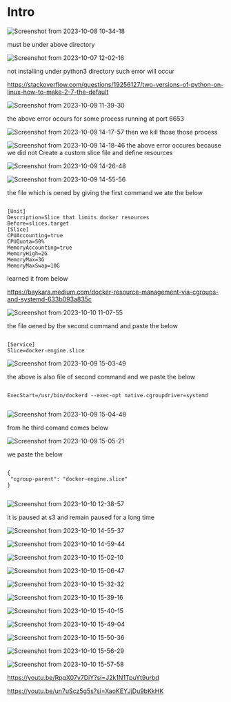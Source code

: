 # Intro

![Screenshot from 2023-10-08 10-34-18](https://github.com/C191068/Khatami_containernet/assets/89090776/f806bc79-cc17-45e7-bdcb-59088eb7a7d2)

must be under above directory 



![Screenshot from 2023-10-07 12-02-16](https://github.com/C191068/Khatami_containernet/assets/89090776/2d8f212e-ba10-4aa5-9945-50260eaf0b82)

not installing under python3 directory such error will occur 


https://stackoverflow.com/questions/19256127/two-versions-of-python-on-linux-how-to-make-2-7-the-default


![Screenshot from 2023-10-09 11-39-30](https://github.com/C191068/Khatami_containernet/assets/89090776/441d2f24-7aaf-41c4-95e2-b597702765f9)

the above error occurs for some process running at port 6653

![Screenshot from 2023-10-09 14-17-57](https://github.com/C191068/Khatami_containernet/assets/89090776/d449912c-c233-4b1e-82f8-5b8c214f72b4)
then we kill those those process


![Screenshot from 2023-10-09 14-18-46](https://github.com/C191068/Khatami_containernet/assets/89090776/f840ec76-d83b-4c65-a9ce-9304f00ba582)
the above error occures because we did not Create a custom slice file and define resources


![Screenshot from 2023-10-09 14-26-48](https://github.com/C191068/Khatami_containernet/assets/89090776/7a2fe5f5-d4a5-4d32-aa0f-3bd8c5fee253)



![Screenshot from 2023-10-09 14-55-56](https://github.com/C191068/Khatami_containernet/assets/89090776/4e392bca-e4f9-4f4a-979a-f6e2ceb3adee)

the file which is oened by giving the first command we ate the below 


```

[Unit]
Description=Slice that limits docker resources 
Before=slices.target
[Slice]
CPUAccounting=true
CPUQuota=50%    
MemoryAccounting=true
MemoryHigh=2G  
MemoryMax=3G 
MemoryMaxSwap=10G

```


learned it from below

https://baykara.medium.com/docker-resource-management-via-cgroups-and-systemd-633b093a835c





![Screenshot from 2023-10-10 11-07-55](https://github.com/C191068/Khatami_containernet/assets/89090776/2c8e5812-5923-485d-85c4-e0bfccb3d5f0)

the file oened by the second command and paste the below

```

[Service] 
Slice=docker-engine.slice

```




![Screenshot from 2023-10-09 15-03-49](https://github.com/C191068/Khatami_containernet/assets/89090776/6f5d77c0-24e4-45c4-81fe-b0aeb6d4121c)

the above is also file of second command and we paste the below 

```

ExecStart=/usr/bin/dockerd --exec-opt native.cgroupdriver=systemd


```

![Screenshot from 2023-10-09 15-04-48](https://github.com/C191068/Khatami_containernet/assets/89090776/eb018d2d-21b4-4f88-84f4-b529e168c848)

from he third comand comes below 

![Screenshot from 2023-10-09 15-05-21](https://github.com/C191068/Khatami_containernet/assets/89090776/af1453db-97ee-4fd0-bd11-5cc2c8deb668)

we paste the below


```

{
 "cgroup-parent": "docker-engine.slice"
}


```



![Screenshot from 2023-10-10 12-38-57](https://github.com/C191068/Khatami_containernet/assets/89090776/1053d002-ceee-4e07-89ae-4e1042920b6a)

it is paused at s3 and remain paused for a long time <br> 

![Screenshot from 2023-10-10 14-55-37](https://github.com/C191068/Khatami_containernet/assets/89090776/2cc96f17-d8f1-46af-abbb-e7825921c081)

![Screenshot from 2023-10-10 14-59-44](https://github.com/C191068/Khatami_containernet/assets/89090776/a068661a-4275-4aab-8d6f-9740931abc9d)

![Screenshot from 2023-10-10 15-02-10](https://github.com/C191068/Khatami_containernet/assets/89090776/33e3608a-b0dd-4600-8366-2f4ef470359e)

![Screenshot from 2023-10-10 15-06-47](https://github.com/C191068/Khatami_containernet/assets/89090776/418c940b-e843-4e41-b0fe-7a0918c7410b)

![Screenshot from 2023-10-10 15-32-32](https://github.com/C191068/Khatami_containernet/assets/89090776/21e670c9-d855-4c79-8ab9-2251ee2e8aca)


![Screenshot from 2023-10-10 15-39-16](https://github.com/C191068/Khatami_containernet/assets/89090776/e7332379-9d57-4da8-8c6c-2b76a9ed14cd)


![Screenshot from 2023-10-10 15-40-15](https://github.com/C191068/Khatami_containernet/assets/89090776/03cbe610-c8f7-4b60-ad4d-b7c858d26651)


![Screenshot from 2023-10-10 15-49-04](https://github.com/C191068/Khatami_containernet/assets/89090776/0526f856-96ff-41c2-a383-060b7eac84f2)


![Screenshot from 2023-10-10 15-50-36](https://github.com/C191068/Khatami_containernet/assets/89090776/91f8b5a6-a08b-4c85-8dfc-bfba15bd798d)


![Screenshot from 2023-10-10 15-56-29](https://github.com/C191068/Khatami_containernet/assets/89090776/e380c34d-2228-449f-a58f-c121b4d8b984)


![Screenshot from 2023-10-10 15-57-58](https://github.com/C191068/Khatami_containernet/assets/89090776/fff22663-ce58-4b10-b20e-accd10b94b13)

https://youtu.be/RpgX07v7DiY?si=J2k1N1TpuYt9urbd


https://youtu.be/un7uScz5g5s?si=XaoKEYJjDu9bKkHK



































































